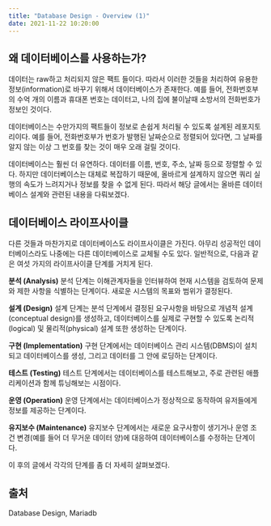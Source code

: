 ```yaml
---
title: "Database Design - Overview (1)"
date: 2021-11-22 10:20:00
---
```


## 왜 데이터베이스를 사용하는가?
데이터는 raw하고 처리되지 않은 팩트 들이다. 따라서 이러한 것들을 처리하여 유용한 정보(information)로 바꾸기 위해서 데이터베이스가 존재한다. 예를 들어, 전화번호부의 수억 개의 이름과 휴대폰 번호는 데이터고, 나의 집에 불이날때 소방서의 전화번호가 정보인 것이다.

데이터베이스는 수만가지의 팩트들이 정보로 손쉽게 처리될 수 있도록 설계된 레포지토리이다. 예를 들어, 전화번호부가 번호가 발행된 날짜순으로 정렬되어 있다면, 그 날짜를 알지 않는 이상 그 번호를 찾는 것이 매우 오래 걸릴 것이다.

데이터베이스는 훨씬 더 유연하다. 데이터를 이름, 번호, 주소, 날짜 등으로 정렬할 수 있다. 하지만 데이터베이스는 대체로 복잡하기 때문에, 올바르게 설계하지 않으면 쿼리 실행의 속도가 느려지거나 정보를 찾을 수 없게 된다. 따라서 해당 글에서는 올바른 데이터베이스 설계와 관련된 내용을 다뤄보겠다.

## 데이터베이스 라이프사이클
다른 것들과 마찬가지로 데이터베이스도 라이프사이클은 가진다. 아무리 성공적인 데이터베이스라도 나중에는 다른 데이터베이스로 교체될 수도 있다. 일반적으로, 다음과 같은 여섯 가지의 라이프사이클 단계를 거치게 된다.

**분석 (Analysis)**
분석 단계는 이해관계자들을 인터뷰하여 현재 시스템을 검토하여 문제와 제한 사항을 식별하는 단계이다. 새로운 시스템의 목표와 범위가 결정된다.

**설계 (Design)**
설계 단계는 분석 단계에서 결정된 요구사항을 바탕으로 개념적 설계(conceptual design)를 생성하고, 데이터베이스를 실제로 구현할 수 있도록 논리적(logical) 및 물리적(physical) 설계 또한 생성하는 단계이다.

**구현 (Implementation)**
구현 단계에서는 데이터베이스 관리 시스템(DBMS)이 설치되고 데이터베이스를 생성, 그리고 데이터를 그 안에 로딩하는 단계이다.

**테스트 (Testing)**
테스트 단계에서는 데이터베이스를 테스트해보고, 주로 관련된 애플리케이션과 함께 튜닝해보는 시점이다.

**운영 (Operation)**
운영 단계에서는 데이터베이스가 정상적으로 동작하여 유저들에게 정보를 제공하는 단계이다.

**유지보수 (Maintenance)**
유지보수 단계에서는 새로운 요구사항이 생기거나 운영 조건 변경(예를 들어 더 무거운 데이터 양)에 대응하여 데이터베이스를 수정하는 단계이다.

이 후의 글에서 각각의 단계를 좀 더 자세히 살펴보겠다.

## 출처
Database Design, Mariadb